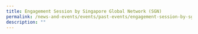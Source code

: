 ```yaml
---
title: Engagement Session by Singapore Global Network (SGN)
permalink: /news-and-events/events/past-events/engagement-session-by-sg-global-network/
description: ""
---
```

